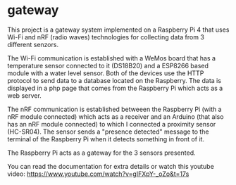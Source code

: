 # gateway
This project is a gateway system implemented on a Raspberry Pi 4 that uses Wi-Fi and nRF (radio waves) technologies for collecting data from 3 different senzors. 

The Wi-Fi communication is established with a WeMos board that has a temperature sensor connected to it (DS18B20) and a ESP8266 based module with a water level sensor. Both of the devices use the HTTP protocol to send data to a database located on the Raspberry. The data is displayed in a php page that comes from the Raspberry Pi which acts as a web server.

The nRF communication is established betweeen the Raspberry Pi (with a nRF module connected) which acts as a receiver and an Arduino (that also has an nRF module connected) to which I connected a proximity sensor (HC-SR04). The sensor sends a "presence detected" message to the terminal of the Raspberry Pi when it detects something in front of it.

The Raspberry Pi acts as a gateway for the 3 sensors presented.

You can read the documentation for extra details or watch this youtube video: https://www.youtube.com/watch?v=gIFXpY-_oZo&t=17s
